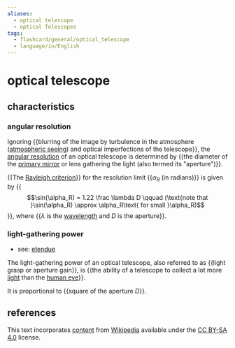 ```yaml
---
aliases:
  - optical telescope
  - optical Telescopes
tags:
  - flashcard/general/optical_telescope
  - language/in/English
---
```


# optical telescope

## characteristics

### angular resolution

Ignoring {{blurring of the image by turbulence in the atmosphere ([atmospheric seeing](astronomical%20seeing.md)) and optical imperfections of the telescope}}, the [angular resolution](angular%20resolution.md) of an optical telescope is determined by {{the diameter of the [primary mirror](primary%20mirror.md) or lens gathering the light (also termed its "aperture")}}. <!--SR:!2024-07-25,4,270!2024-07-25,4,270-->

{{The [Rayleigh criterion](angular%20resolution.md#Rayleigh's%20criterion)}} for the resolution limit {{$\alpha_R$ (in radians)}} is given by {{$$\sin(\alpha_R) = 1.22 \frac \lambda D \qquad (\text{note that }\sin(\alpha_R) \approx \alpha_R\text{ for small }\alpha_R)$$}}, where {{$\lambda$ is the [wavelength](wavelength.md) and $D$ is the aperture}}. <!--SR:!2024-07-25,4,270!2024-07-25,4,270!2024-07-25,4,270!2024-07-25,4,270-->

### light-gathering power

- see: [etendue](etendue.md)

The light-gathering power of an optical telescope, also referred to as {{light grasp or aperture gain}}, is {{the ability of a telescope to collect a lot more [light](light.md) than the [human eye](human%20eye.md)}}. <!--SR:!2024-07-25,4,270!2024-07-25,4,270-->

It is proportional to {{square of the aperture $D$}}. <!--SR:!2024-07-25,4,270-->

## references

This text incorporates [content](https://en.wikipedia.org/wiki/optical_telescope) from [Wikipedia](Wikipedia.md) available under the [CC BY-SA 4.0](https://creativecommons.org/licenses/by-sa/4.0/) license.
